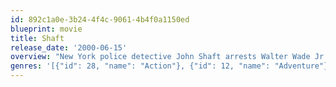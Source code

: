 ```yaml
---
id: 892c1a0e-3b24-4f4c-9061-4b4f0a1150ed
blueprint: movie
title: Shaft
release_date: '2000-06-15'
overview: "New York police detective John Shaft arrests Walter Wade Jr. for a racially motivated slaying. But the only eyewitness disappears, and Wade jumps bail for Switzerland. Two years later Wade returns to face trial, confident his money and influence will get him acquitted -- especially since he's paid a drug kingpin to kill the witness."
genres: '[{"id": 28, "name": "Action"}, {"id": 12, "name": "Adventure"}, {"id": 80, "name": "Crime"}, {"id": 53, "name": "Thriller"}]'
---
```

